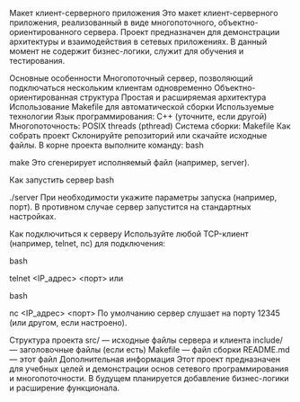 Макет клиент-серверного приложения
Это макет клиент-серверного приложения, реализованный в виде многопоточного, объектно-ориентированного сервера. Проект предназначен для демонстрации архитектуры и взаимодействия в сетевых приложениях. В данный момент не содержит бизнес-логики, служит для обучения и тестирования.

Основные особенности
Многопоточный сервер, позволяющий подключаться нескольким клиентам одновременно
Объектно-ориентированная структура
Простая и расширяемая архитектура
Использование Makefile для автоматической сборки
Используемые технологии
Язык программирования: C++ (уточните, если другой)
Многопоточность: POSIX threads (pthread)
Система сборки: Makefile
Как собрать проект
Склонируйте репозиторий или скачайте исходные файлы.
В корне проекта выполните команду:
bash

make
Это сгенерирует исполняемый файл (например, server).

Как запустить сервер
bash

./server
При необходимости укажите параметры запуска (например, порт). В противном случае сервер запустится на стандартных настройках.

Как подключиться к серверу
Используйте любой TCP-клиент (например, telnet, nc) для подключения:

bash

telnet <IP_адрес> <порт>
или

bash

nc <IP_адрес> <порт>
По умолчанию сервер слушает на порту 12345 (или другом, если настроено).

Структура проекта
src/ — исходные файлы сервера и клиента
include/ — заголовочные файлы (если есть)
Makefile — файл сборки
README.md — этот файл
Дополнительная информация
Этот проект предназначен для учебных целей и демонстрации основ сетевого программирования и многопоточности. В будущем планируется добавление бизнес-логики и расширение функционала.
